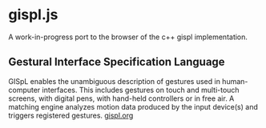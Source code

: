 # gispl.js

A work-in-progress port to the browser of the c++ gispl implementation.

## Gestural Interface Specification Language

GISpL enables the unambiguous description of gestures used in human-computer interfaces. This includes gestures on touch and multi-touch screens, with digital pens, with hand-held controllers or in free air. A matching engine analyzes motion data produced by the input device(s) and triggers registered gestures.
[gispl.org](http://gispl.org/)
